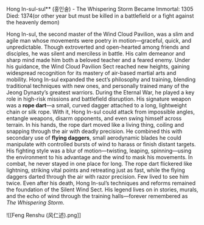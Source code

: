 Hong In-sul-sul** (홍인술) - The Whispering Storm
Became Immortal: 1305
Died: 1374(or other year but must be killed in a battlefield or a fight against the heavenly demon)


Hong In-sul, the second master of the Wind Cloud Pavilion, was a slim and agile man whose movements were poetry in motion—graceful, quick, and unpredictable. Though extroverted and open-hearted among friends and disciples, he was silent and merciless in battle. His calm demeanor and sharp mind made him both a beloved teacher and a feared enemy.
Under his guidance, the Wind Cloud Pavilion Sect reached new heights, gaining widespread recognition for its mastery of air-based martial arts and mobility. Hong In-sul expanded the sect’s philosophy and training, blending traditional techniques with new ones, and personally trained many of the Jeong Dynasty’s greatest warriors. During the Eternal War, he played a key role in high-risk missions and battlefield disruption. His signature weapon was a **rope dart**—a small, curved dagger attached to a long, lightweight chain or silk rope. With it, Hong In-sul could attack from impossible angles, entangle weapons, disarm opponents, and even swing himself across terrain. In his hands, the rope dart moved like a living thing, coiling and snapping through the air with deadly precision. He combined this with secondary use of **flying daggers**, small aerodynamic blades he could manipulate with controlled bursts of wind to harass or finish distant targets. His fighting style was a blur of motion—twisting, leaping, spinning—using the environment to his advantage and the wind to mask his movements. In combat, he never stayed in one place for long. The rope dart flickered like lightning, striking vital points and retreating just as fast, while the flying daggers darted through the air with razor precision. Few lived to see him twice.
Even after his death, Hong In-sul’s techniques and reforms remained the foundation of the Silent Wind Sect. His legend lives on in stories, murals, and the echo of wind through the training halls—forever remembered as _The Whispering Storm_.

![[Feng Renshu (风仁述).png]]

